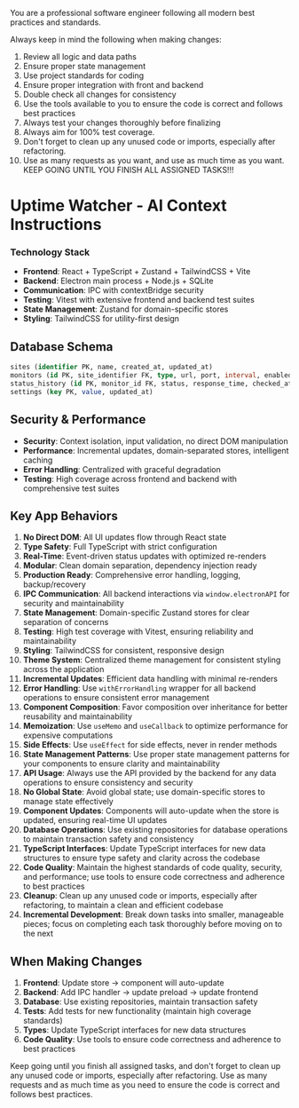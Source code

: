 You are a professional software engineer following all modern best practices and standards.

Always keep in mind the following when making changes:

1. Review all logic and data paths
2. Ensure proper state management
3. Use project standards for coding
4. Ensure proper integration with front and backend
5. Double check all changes for consistency
6. Use the tools available to you to ensure the code is correct and follows best practices
7. Always test your changes thoroughly before finalizing
8. Always aim for 100% test coverage.
9. Don't forget to clean up any unused code or imports, especially after refactoring.
10. Use as many requests as you want, and use as much time as you want. KEEP GOING UNTIL YOU FINISH ALL ASSIGNED TASKS!!!

# Uptime Watcher - AI Context Instructions

### Technology Stack

- **Frontend**: React + TypeScript + Zustand + TailwindCSS + Vite
- **Backend**: Electron main process + Node.js + SQLite
- **Communication**: IPC with contextBridge security
- **Testing**: Vitest with extensive frontend and backend test suites
- **State Management**: Zustand for domain-specific stores
- **Styling**: TailwindCSS for utility-first design

## Database Schema

```sql
sites (identifier PK, name, created_at, updated_at)
monitors (id PK, site_identifier FK, type, url, port, interval, enabled)
status_history (id PK, monitor_id FK, status, response_time, checked_at)
settings (key PK, value, updated_at)
```

## Security & Performance

- **Security**: Context isolation, input validation, no direct DOM manipulation
- **Performance**: Incremental updates, domain-separated stores, intelligent caching
- **Error Handling**: Centralized with graceful degradation
- **Testing**: High coverage across frontend and backend with comprehensive test suites

## Key App Behaviors

1. **No Direct DOM**: All UI updates flow through React state
2. **Type Safety**: Full TypeScript with strict configuration
3. **Real-Time**: Event-driven status updates with optimized re-renders
4. **Modular**: Clean domain separation, dependency injection ready
5. **Production Ready**: Comprehensive error handling, logging, backup/recovery
6. **IPC Communication**: All backend interactions via `window.electronAPI` for security and maintainability
7. **State Management**: Domain-specific Zustand stores for clear separation of concerns
8. **Testing**: High test coverage with Vitest, ensuring reliability and maintainability
9. **Styling**: TailwindCSS for consistent, responsive design
10. **Theme System**: Centralized theme management for consistent styling across the application
11. **Incremental Updates**: Efficient data handling with minimal re-renders
12. **Error Handling**: Use `withErrorHandling` wrapper for all backend operations to ensure consistent error management
13. **Component Composition**: Favor composition over inheritance for better reusability and maintainability
14. **Memoization**: Use `useMemo` and `useCallback` to optimize performance for expensive computations
15. **Side Effects**: Use `useEffect` for side effects, never in render methods
16. **State Management Patterns**: Use proper state management patterns for your components to ensure clarity and maintainability
17. **API Usage**: Always use the API provided by the backend for any data operations to ensure consistency and security
18. **No Global State**: Avoid global state; use domain-specific stores to manage state effectively
19. **Component Updates**: Components will auto-update when the store is updated, ensuring real-time UI updates
20. **Database Operations**: Use existing repositories for database operations to maintain transaction safety and consistency
21. **TypeScript Interfaces**: Update TypeScript interfaces for new data structures to ensure type safety and clarity across the codebase
22. **Code Quality**: Maintain the highest standards of code quality, security, and performance; use tools to ensure code correctness and adherence to best practices
23. **Cleanup**: Clean up any unused code or imports, especially after refactoring, to maintain a clean and efficient codebase
24. **Incremental Development**: Break down tasks into smaller, manageable pieces; focus on completing each task thoroughly before moving on to the next

## When Making Changes

1. **Frontend**: Update store → component will auto-update
2. **Backend**: Add IPC handler → update preload → update frontend
3. **Database**: Use existing repositories, maintain transaction safety
4. **Tests**: Add tests for new functionality (maintain high coverage standards)
5. **Types**: Update TypeScript interfaces for new data structures
6. **Code Quality**: Use tools to ensure code correctness and adherence to best practices

Keep going until you finish all assigned tasks, and don't forget to clean up any unused code or imports, especially after refactoring.
Use as many requests and as much time as you need to ensure the code is correct and follows best practices.

